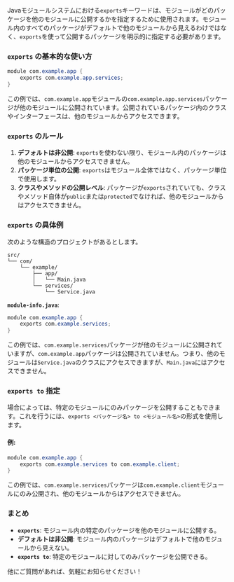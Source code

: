 Javaモジュールシステムにおける`exports`キーワードは、モジュールがどのパッケージを他のモジュールに公開するかを指定するために使用されます。モジュール内のすべてのパッケージがデフォルトで他のモジュールから見えるわけではなく、`exports`を使って公開するパッケージを明示的に指定する必要があります。

### `exports` の基本的な使い方

```java
module com.example.app {
    exports com.example.app.services;
}
```

この例では、`com.example.app`モジュールの`com.example.app.services`パッケージが他のモジュールに公開されています。公開されているパッケージ内のクラスやインターフェースは、他のモジュールからアクセスできます。

### `exports` のルール

1. **デフォルトは非公開**: `exports`を使わない限り、モジュール内のパッケージは他のモジュールからアクセスできません。
2. **パッケージ単位の公開**: `exports`はモジュール全体ではなく、パッケージ単位で使用します。
3. **クラスやメソッドの公開レベル**: パッケージが`exports`されていても、クラスやメソッド自体が`public`または`protected`でなければ、他のモジュールからはアクセスできません。

### `exports` の具体例

次のような構造のプロジェクトがあるとします。

```
src/
└── com/
    └── example/
        ├── app/
        │   └── Main.java
        └── services/
            └── Service.java
```

**`module-info.java`**:
```java
module com.example.app {
    exports com.example.services;
}
```

この例では、`com.example.services`パッケージが他のモジュールに公開されていますが、`com.example.app`パッケージは公開されていません。つまり、他のモジュールは`Service.java`のクラスにアクセスできますが、`Main.java`にはアクセスできません。

### `exports to` 指定

場合によっては、特定のモジュールにのみパッケージを公開することもできます。これを行うには、`exports <パッケージ名> to <モジュール名>`の形式を使用します。

#### 例:
```java
module com.example.app {
    exports com.example.services to com.example.client;
}
```

この例では、`com.example.services`パッケージは`com.example.client`モジュールにのみ公開され、他のモジュールからはアクセスできません。

### まとめ

- **`exports`**: モジュール内の特定のパッケージを他のモジュールに公開する。
- **デフォルトは非公開**: モジュール内のパッケージはデフォルトで他のモジュールから見えない。
- **`exports to`**: 特定のモジュールに対してのみパッケージを公開できる。

他にご質問があれば、気軽にお知らせください！
